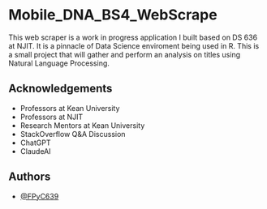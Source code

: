 
# Mobile_DNA_BS4_WebScrape

This web scraper is a work in progress application I built based on DS 636 at NJIT. It is a pinnacle of Data Science enviroment being used in R. This is a small project that will gather and perform an analysis on titles using Natural Language Processing.





## Acknowledgements

 - Professors at Kean University
 - Professors at NJIT
 - Research Mentors at Kean University
 - StackOverflow Q&A Discussion
 - ChatGPT
 - ClaudeAI


## Authors

- [@FPyC639](https://github.com/FPyC639)

